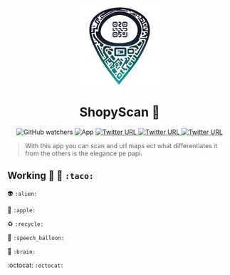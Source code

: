 <p align="center">
    <img width="180" src="./assets/img/z33.png" alt="Vite logo">
  </a>
</p>

<h1 align="center"> ShopyScan 🎯</h1>

<p align="center">
 <img alt="GitHub watchers" src="https://img.shields.io/github/watchers/bastndev/ShopyScan?style=social">
   <img alt="App" src="https://img.shields.io/badge/APP-v7.0.0-blue">
  </a>
  </a>
    <a href="#">
    <img alt="Twitter URL" src="https://img.shields.io/badge/App-Android-%23a4c639">
        <a href="https://twitter.com/bastndev">
    <img alt="Twitter URL" src="https://img.shields.io/badge/App-iOS-orange">
  </a>
    <a href="https://twitter.com/bastndev">
    <img alt="Twitter URL" src="https://img.shields.io/twitter/url?color=%20%2300acee&label=%40bastndev&logo=twitter&style=plastic&url=https%3A%2F%2Ftwitter.com%2Fbastndev">
  </a>
</p>



> With this app you can scan and url maps ect what differentiates it from the others is the elegance pe papi.

## Working :taco: 👷 ``:taco:``

:alien: ``:alien:``

:apple: ``:apple:``

:recycle: ``:recycle:``

:speech_balloon: ``:speech_balloon:``

:brain: ``:brain: ``

:octocat:  ``:octocat: ``

<!-- add to Tag --> 
<!-- Focus WTF -->